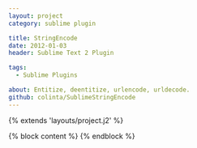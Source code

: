```yaml
---
layout: project
category: sublime plugin

title: StringEncode
date: 2012-01-03
header: Sublime Text 2 Plugin

tags:
  - Sublime Plugins

about: Entitize, deentitize, urlencode, urldecode.
github: colinta/SublimeStringEncode
---
```


{% extends 'layouts/project.j2' %}

{% block content %}
{% endblock %}